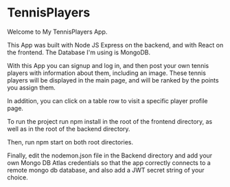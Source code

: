# TennisPlayers

Welcome to My TennisPlayers App.

This App was built with Node JS Express on the backend, and with React on the frontend. The Database I'm using is MongoDB.

With this App you can signup and log in, and then post your own tennis players with information about them, including an image. 
These tennis players will be displayed in the main page, and will be ranked by the points you assign them.

In addition, you can click on a table row to visit a specific player profile page.

To run the project run npm install in the root of the frontend directory, as well as in the root of the backend directory.

Then, run npm start on both root directories.

Finally, edit the nodemon.json file in the Backend directory and add your own Mongo DB Atlas credentials so that the app correctly connects to a remote mongo db database, 
and also add a JWT secret string of your choice.
